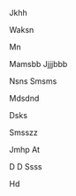 Jkhh


Waksn

Mn

Mamsbb
Jjjjbbb


Nsns
  Smsms

Mdsdnd

Dsks

Smsszz

Jmhp
At






D
D
Ssss




Hd








